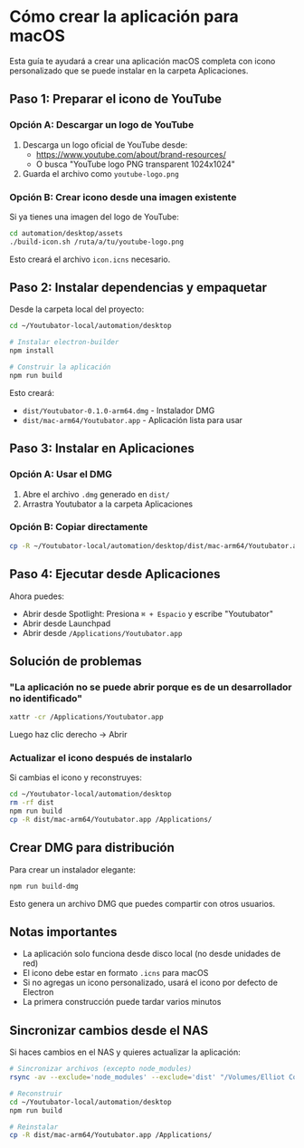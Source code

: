 # Cómo crear la aplicación para macOS

Esta guía te ayudará a crear una aplicación macOS completa con icono personalizado que se puede instalar en la carpeta Aplicaciones.

## Paso 1: Preparar el icono de YouTube

### Opción A: Descargar un logo de YouTube
1. Descarga un logo oficial de YouTube desde:
   - https://www.youtube.com/about/brand-resources/
   - O busca "YouTube logo PNG transparent 1024x1024"
2. Guarda el archivo como `youtube-logo.png`

### Opción B: Crear icono desde una imagen existente
Si ya tienes una imagen del logo de YouTube:

```bash
cd automation/desktop/assets
./build-icon.sh /ruta/a/tu/youtube-logo.png
```

Esto creará el archivo `icon.icns` necesario.

## Paso 2: Instalar dependencias y empaquetar

Desde la carpeta local del proyecto:

```bash
cd ~/Youtubator-local/automation/desktop

# Instalar electron-builder
npm install

# Construir la aplicación
npm run build
```

Esto creará:
- `dist/Youtubator-0.1.0-arm64.dmg` - Instalador DMG
- `dist/mac-arm64/Youtubator.app` - Aplicación lista para usar

## Paso 3: Instalar en Aplicaciones

### Opción A: Usar el DMG
1. Abre el archivo `.dmg` generado en `dist/`
2. Arrastra Youtubator a la carpeta Aplicaciones

### Opción B: Copiar directamente
```bash
cp -R ~/Youtubator-local/automation/desktop/dist/mac-arm64/Youtubator.app /Applications/
```

## Paso 4: Ejecutar desde Aplicaciones

Ahora puedes:
- Abrir desde Spotlight: Presiona `⌘ + Espacio` y escribe "Youtubator"
- Abrir desde Launchpad
- Abrir desde `/Applications/Youtubator.app`

## Solución de problemas

### "La aplicación no se puede abrir porque es de un desarrollador no identificado"

```bash
xattr -cr /Applications/Youtubator.app
```

Luego haz clic derecho → Abrir

### Actualizar el icono después de instalarlo

Si cambias el icono y reconstruyes:

```bash
cd ~/Youtubator-local/automation/desktop
rm -rf dist
npm run build
cp -R dist/mac-arm64/Youtubator.app /Applications/
```

## Crear DMG para distribución

Para crear un instalador elegante:

```bash
npm run build-dmg
```

Esto genera un archivo DMG que puedes compartir con otros usuarios.

## Notas importantes

- La aplicación solo funciona desde disco local (no desde unidades de red)
- El icono debe estar en formato `.icns` para macOS
- Si no agregas un icono personalizado, usará el icono por defecto de Electron
- La primera construcción puede tardar varios minutos

## Sincronizar cambios desde el NAS

Si haces cambios en el NAS y quieres actualizar la aplicación:

```bash
# Sincronizar archivos (excepto node_modules)
rsync -av --exclude='node_modules' --exclude='dist' "/Volumes/Elliot Cohle/Youtubator/" ~/Youtubator-local/

# Reconstruir
cd ~/Youtubator-local/automation/desktop
npm run build

# Reinstalar
cp -R dist/mac-arm64/Youtubator.app /Applications/
```
